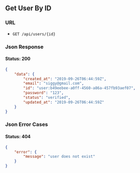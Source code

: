 ## Get User By ID

### URL
- ```GET /api/users/{id}```

### Json Response

#### Status: 200

```json
{
    "data": {
        "created_at": "2019-09-26T06:44:59Z",
        "email": "siggy@gmail.com",
        "id": "user:b49eebee-a0ff-4560-a86a-457fb93aef07",
        "password": "123",
        "status": "verified",
        "updated_at": "2019-09-26T06:44:59Z"
    }
}
```

### Json Error Cases

#### Status: 404

```json
{
    "error": {
        "message": "user does not exist"
    }
}
```